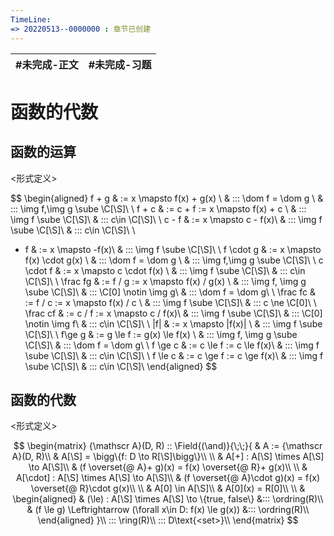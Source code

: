 ```yaml
---
TimeLine: 
=> 20220513--0000000 : 章节已创建
---
```

| #未完成-正文 | #未完成-习题 |
| ------------ | ------------ |

# 函数的代数

## 函数的运算

\<形式定义\>

$$
\begin{aligned}
f + g & := x \mapsto f(x) + g(x) \\
    & ::: \dom f = \dom g \\
    & ::: \img f,\img g \sube \C[\S]\\
    \\
f + c & := c + f := x \mapsto f(x) + c \\
    & ::: \img f \sube \C[\S]\\
    & ::: c\in \C[\S]\\
    \\
c - f & :=  x \mapsto c - f(x)\\
    & ::: \img f \sube \C[\S]\\
    & ::: c\in \C[\S]\\
    \\
- f & := x \mapsto -f(x)\\
    & ::: \img f \sube \C[\S]\\
    \\
f \cdot g & := x \mapsto f(x) \cdot g(x) \\
    & ::: \dom f = \dom g \\
    & ::: \img f,\img g \sube \C[\S]\\
    \\
c \cdot f & := x \mapsto c \cdot f(x) \\
    & ::: \img f \sube \C[\S]\\
    & ::: c\in \C[\S]\\
    \\
\frac fg & := f / g := x \mapsto f(x) / g(x) \\
    & ::: \img f, \img g \sube \C[\S]\\
    & ::: \C[0] \notin \img g\\ 
    & ::: \dom f = \dom g\\
    \\ 
\frac fc & := f / c := x \mapsto f(x) / c \\
    & ::: \img f \sube \C[\S]\\
    & ::: c \ne \C[0]\\ 
    \\
\frac cf & := c / f := x \mapsto c / f(x)\\
    & ::: \img f \sube \C[\S]\\
    & ::: \C[0] \notin \img f\\ 
    & ::: c\in \C[\S]\\
    \\
|f| & := x \mapsto |f(x)| \\
    & ::: \img f \sube \C[\S]\\
\\
f\ge g & := g \le f := g(x) \le f(x) \\
    & ::: \img f, \img g \sube \C[\S]\\
    & ::: \dom f = \dom g\\
\\
f \ge c & := c \le f := c \le f(x)\\
    & ::: \img f \sube \C[\S]\\
    & ::: c\in \C[\S]\\
\\
f \le c & := c \ge f := c \ge f(x)\\
    & ::: \img f \sube \C[\S]\\
    & ::: c\in \C[\S]\\
\end{aligned}
$$

## 函数的代数

\<形式定义\>

$$
\begin{matrix}
{\mathscr A}(D, R) :: \Field{(\and)}{\;\;}{
    & A := {\mathscr A}(D, R)\\
    & A[\S] = \bigg\{f: D \to R[\S]\bigg\}\\
    \\
    & A[+] : A[\S] \times A[\S] \to A[\S]\\
    & (f \overset{@ A}+ g)(x) = f(x) \overset{@ R}+ g(x)\\
    \\
    & A[\cdot] : A[\S] \times A[\S] \to A[\S]\\
    & (f \overset{@ A}\cdot g)(x) = f(x) \overset{@ R}\cdot g(x)\\
    \\
    & A[0] \in A[\S]\\
    & A[0](x) = R[0]\\
    \\
    & \begin{aligned}
        & (\le) : A[\S] \times A[\S] \to \{true, false\} &::: \ordring(R)\\
        & (f \le g) \Leftrightarrow (\forall x\in D: f(x) \le g(x)) &::: \ordring(R)\\
    \end{aligned}
}\\
::: \ring(R)\\
::: D\text{<set>}\\
\end{matrix}
$$
